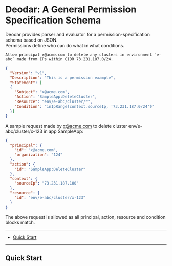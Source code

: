 # Deodar: A General Permission Specification Schema

Deodar provides parser and evaluator for a permission-specification schema based on JSON.  
Permissions define who can do what in what conditions. 


```
Allow principal x@acme.com to delete any clusters in environment `e-abc` made from IPs within CIDR 73.231.187.0/24.
```

```json
{ 
  "Version": "v1",
  "Description": "This is a permission example",
  "Statement": [
  {
    "Subject": "x@acme.com",
    "Action": "SampleApp:DeleteCluster",
    "Resource": "env/e-abc/cluster/*",
    "Condition": "inIpRange(context.sourceIp, '73.231.187.0/24')"
  }]
}
```

A sample request made by x@acme.com to delete cluster env/e-abc/cluster/x-123 in app SampleApp:
```json
{
  "principal": {
    "id": "x@acme.com",
    "organization": "124"
  },
  "action": {
    "id": "SampleApp:DeleteCluster"
  },
  "context": {
    "sourceIp": "73.231.187.100"
  },
  "resource": {
    "id": "env/e-abc/cluster/x-123"
  }
}
```

The above request is allowed as all principal, action, resource and condition blocks match.


---
* [Quick Start](#quick-start)

---

## Quick Start
